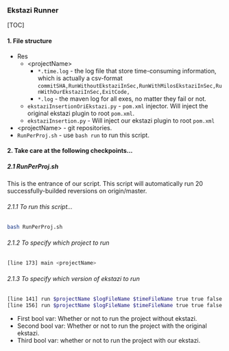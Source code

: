 ### Ekstazi Runner

[TOC]

#### 1. File structure

- Res
  - \<projectName\>
    - `*.time.log` - the log file that store time-consuming information, which is actually a csv-format `commitSHA,RunWithoutEkstaziInSec,RunWithMilosEkstaziInSec,RunWithOurEkstaziInSec,ExitCode,`
    - `*.log` - the maven log for all exes, no matter they fail or not. 
  - `ekstaziInsertionOriEkstazi.py` - `pom.xml` injector. Will inject the original ekstazi plugin to root `pom.xml`.
  - `ekstaziInsertion.py` - Will inject our ekstazi plugin to root `pom.xml`
- \<projectName\> - git repositories. 
- `RunPerProj.sh` - use `bash run` to run this script. 

#### 2. Take care at the following checkpoints... 

##### 2.1 RunPerProj.sh

This is the entrance of our script. This script will automatically run 20 successfully-builded reversions on origin/master. 

###### 2.1.1 To run this script...

```bash
bash RunPerProj.sh
```

###### 2.1.2 To specify which project to run

```bash
[line 173] main <projectName>
```

###### 2.1.3 To specify which version of ekstazi to run

```bash
[line 141] run $projectName $logFileName $timeFileName true true false
[line 156] run $projectName $logFileName $timeFileName true true false
```

- First bool var: Whether or not to run the project without ekstazi.
- Second bool var: Whether or not to run the project with the original ekstazi. 
- Third bool var: whether or not to run the project with our ekstazi. 


